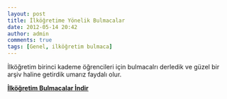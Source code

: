 ```yaml
---
layout: post
title: İlköğretime Yönelik Bulmacalar
date: 2012-05-14 20:42
author: admin
comments: true
tags: [Genel, ilköğretim bulmaca]
---
```

İlköğretim birinci kademe öğrencileri için bulmacalrı derledik ve güzel bir arşiv haline getirdik umarız faydalı olur.

<strong><a href="http://egitimvaktim.com/dosyalar/2012/05/bulmacalar.zip">İlköğretim Bulmacalar İndir</a></strong>
